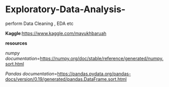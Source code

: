 # Exploratory-Data-Analysis-
perform Data Cleaning , EDA etc

**Kaggle**:https://www.kaggle.com/mayukhbaruah

**resources**

*numpy documentation*=https://numpy.org/doc/stable/reference/generated/numpy.sort.html

*Pandas documentation*=https://pandas.pydata.org/pandas-docs/version/0.19/generated/pandas.DataFrame.sort.html

